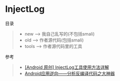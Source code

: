 # InjectLog

目录

> * new --> 我自己乱写的(不包括smali)
> * old --> 作者源代码(包括smali)
> * tools --> 作者源代码里的工具

参考

> * [[Android 原创] InjectLog工具使用方法详解](https://www.52pojie.cn/thread-743758-1-2.html)
> * [Android应用逆向——分析反编译代码之大神器](https://blog.csdn.net/charlessimonyi/article/details/52027563)